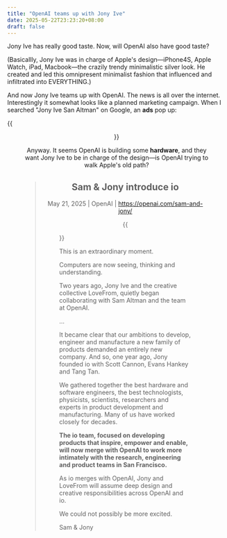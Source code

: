 ```yaml
---
title: "OpenAI teams up with Jony Ive"
date: 2025-05-22T23:23:20+08:00
draft: false
---
```


Jony Ive has really good taste. Now, will OpenAI also have good taste?

(Basicallly, Jony Ive was in charge of Apple's design—iPhone4S, Apple Watch, iPad, Macbook—the crazily trendy minimalistic silver look. He created and led this omnipresent minimalist fashion that influenced and infiltrated into EVERYTHING.) 

And now Jony Ive teams up with OpenAI. The news is all over the internet. Interestingly it somewhat looks like a planned marketing campaign. When I searched "Jony Ive San Altman" on Google, an **ads** pop up:

{{<figure align="center" src="/wabisabi/openai_ad.jpeg" caption="Ah ha! OpenAI is intentionally promoting this." width="66%">}}

Anyway. It seems OpenAI is building some **hardware**, and they want Jony Ive to be in charge of the design—is OpenAI trying to walk Apple's old path?

> ## Sam & Jony introduce io
>
> May 21, 2025 | OpenAI | https://openai.com/sam-and-jony/
>
> {{<figure align="left" src="/wabisabi/sam_n_jony_portrait.jpeg" caption="This is so sweet..." width="66%">}}
>
> This is an extraordinary moment.
>
> Computers are now seeing, thinking and understanding.
>
> Two years ago, Jony Ive and the creative collective LoveFrom, quietly began collaborating with Sam Altman and the team at OpenAI.
>
> ...
>
> It became clear that our ambitions to develop, engineer and manufacture a new family of products demanded an entirely new company. And so, one year ago, Jony founded io with Scott Cannon, Evans Hankey and Tang Tan.
>
> We gathered together the best hardware and software engineers, the best technologists, physicists, scientists, researchers and experts in product development and manufacturing. Many of us have worked closely for decades.
>
> **The io team, focused on developing products that inspire, empower and enable, will now merge with OpenAI to work more intimately with the research, engineering and product teams in San Francisco.**
>
> As io merges with OpenAI, Jony and LoveFrom will assume deep design and creative responsibilities across OpenAI and io.
>
> We could not possibly be more excited.
>
> Sam & Jony
